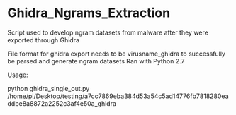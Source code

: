 # Ghidra_Ngrams_Extraction
Script used to develop ngram datasets from malware after they were exported through Ghidra 

File format for ghidra export needs to be virusname_ghidra to successfully be parsed and generate ngram datasets
Ran with Python 2.7

Usage: 

python ghidra_single_out.py /home/pi/Desktop/testing/a7cc7869eba384d53a54c5ad14776fb7818280eaddbe8a8872a2252c3af4e50a_ghidra
